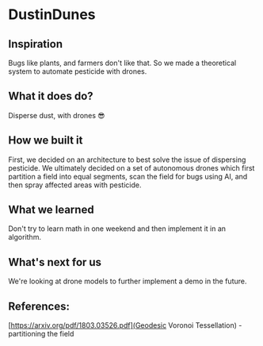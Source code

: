 # DustinDunes
## Inspiration

Bugs like plants, and farmers don't like that. So we made a theoretical system to automate pesticide with drones.

## What it does do?
 
Disperse dust, with drones 😎

## How we built it

First, we decided on an architecture to best solve the issue of dispersing pesticide.
We ultimately decided on a set of autonomous drones which first partition a field into equal segments, scan the field for bugs using AI, and then spray affected areas with pesticide.

## What we learned

Don't try to learn math in one weekend and then implement it in an algorithm.

## What's next for us
We're looking at drone models to further implement a demo in the future.

## References:

[https://arxiv.org/pdf/1803.03526.pdf](Geodesic Voronoi Tessellation) - partitioning the field
